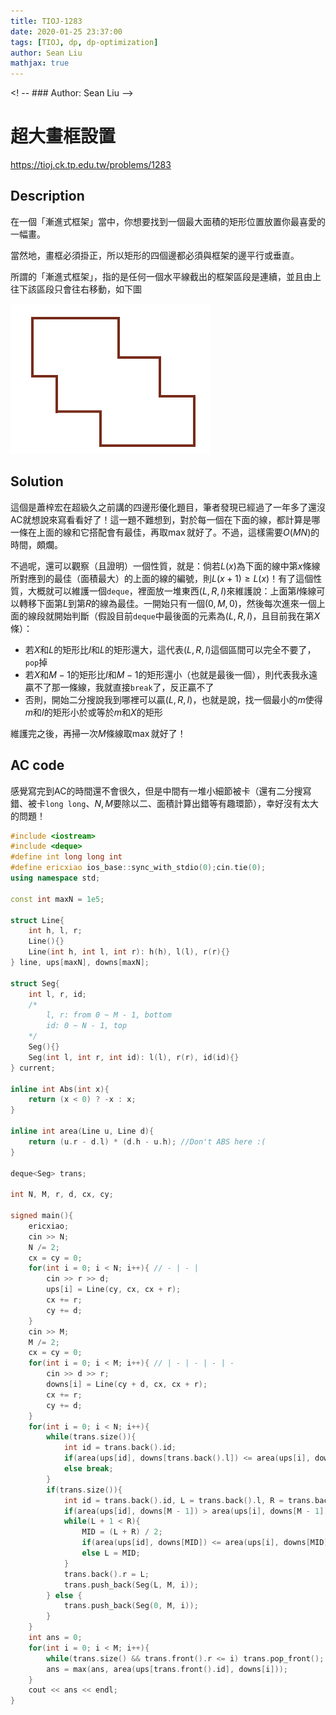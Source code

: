 ```yaml
---
title: TIOJ-1283
date: 2020-01-25 23:37:00
tags: [TIOJ, dp, dp-optimization]
author: Sean Liu
mathjax: true
---
```

<! -- ### Author: Sean Liu -->

# 超大畫框設置

https://tioj.ck.tp.edu.tw/problems/1283

## Description
在一個「漸進式框架」當中，你想要找到一個最大面積的矩形位置放置你最喜愛的一幅畫。

當然地，畫框必須掛正，所以矩形的四個邊都必須與框架的邊平行或垂直。

所謂的「漸進式框架」，指的是任何一個水平線截出的框架區段是連續，並且由上往下該區段只會往右移動，如下圖

![](/images/TIOJ-1283/description.png)

## Solution
這個是蕭梓宏在超級久之前講的四邊形優化題目，筆者發現已經過了一年多了還沒AC就想說來寫看看好了！這一題不難想到，對於每一個在下面的線，都計算是哪一條在上面的線和它搭配會有最佳，再取$\max$就好了。不過，這樣需要$O(MN)$的時間，頗爛。

不過呢，還可以觀察（且證明）一個性質，就是：倘若$L(x)$為下面的線中第$x$條線所對應到的最佳（面積最大）的上面的線的編號，則$L(x + 1) \geq L(x)$！有了這個性質，大概就可以維護一個`deque`，裡面放一堆東西$(L, R, I)$來維護說：上面第$I$條線可以轉移下面第$L$到第$R$的線為最佳。一開始只有一個$(0, M, 0)$，然後每次進來一個上面的線段就開始判斷（假設目前`deque`中最後面的元素為$(L, R, I)$，且目前我在第$X$條）：

* 若$X$和$L$的矩形比$I$和$L$的矩形還大，這代表$(L, R, I)$這個區間可以完全不要了，`pop`掉
* 若$X$和$M - 1$的矩形比$I$和$M - 1$的矩形還小（也就是最後一個），則代表我永遠贏不了那一條線，我就直接`break`了，反正贏不了
* 否則，開始二分搜說我到哪裡可以贏$(L, R, I)$，也就是說，找一個最小的$m$使得$m$和$I$的矩形小於或等於$m$和$X$的矩形

維護完之後，再掃一次$M$條線取$\max$就好了！ 

## AC code
感覺寫完到AC的時間還不會很久，但是中間有一堆小細節被卡（還有二分搜寫錯、被卡`long long`、$N, M$要除以二、面積計算出錯等有趣環節），幸好沒有太大的問題！

``` cpp
#include <iostream>
#include <deque>
#define int long long int
#define ericxiao ios_base::sync_with_stdio(0);cin.tie(0);
using namespace std;

const int maxN = 1e5;

struct Line{
    int h, l, r;
    Line(){}
    Line(int h, int l, int r): h(h), l(l), r(r){}
} line, ups[maxN], downs[maxN];

struct Seg{
    int l, r, id;
    /*
        l, r: from 0 ~ M - 1, bottom
        id: 0 ~ N - 1, top
    */
    Seg(){}
    Seg(int l, int r, int id): l(l), r(r), id(id){}
} current;

inline int Abs(int x){
    return (x < 0) ? -x : x;
}

inline int area(Line u, Line d){
    return (u.r - d.l) * (d.h - u.h); //Don't ABS here :(
}

deque<Seg> trans;

int N, M, r, d, cx, cy;

signed main(){
    ericxiao;
    cin >> N;
    N /= 2;
    cx = cy = 0;
    for(int i = 0; i < N; i++){ // - | - |
        cin >> r >> d;
        ups[i] = Line(cy, cx, cx + r);
        cx += r;
        cy += d;
    }
    cin >> M;
    M /= 2;
    cx = cy = 0;
    for(int i = 0; i < M; i++){ // | - | - | - | -
        cin >> d >> r;
        downs[i] = Line(cy + d, cx, cx + r);
        cx += r;
        cy += d;
    }
    for(int i = 0; i < N; i++){
        while(trans.size()){
            int id = trans.back().id;
            if(area(ups[id], downs[trans.back().l]) <= area(ups[i], downs[trans.back().l])) trans.pop_back();
            else break;
        }
        if(trans.size()){
            int id = trans.back().id, L = trans.back().l, R = trans.back().r, MID;
            if(area(ups[id], downs[M - 1]) > area(ups[i], downs[M - 1])) continue;
            while(L + 1 < R){
                MID = (L + R) / 2;
                if(area(ups[id], downs[MID]) <= area(ups[i], downs[MID])) R = MID;
                else L = MID;
            }
            trans.back().r = L;
            trans.push_back(Seg(L, M, i));
        } else {
            trans.push_back(Seg(0, M, i));
        }
    }
    int ans = 0;
    for(int i = 0; i < M; i++){
        while(trans.size() && trans.front().r <= i) trans.pop_front();
        ans = max(ans, area(ups[trans.front().id], downs[i]));
    }
    cout << ans << endl;
}
```
